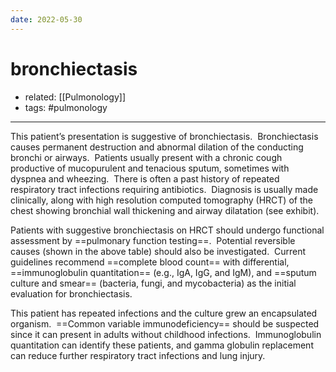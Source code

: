 ```yaml
---
date: 2022-05-30
---
```


# bronchiectasis

- related: [[Pulmonology]]
- tags: #pulmonology
---

<!-- bronchiectasis management -->

This patient’s presentation is suggestive of bronchiectasis.  Bronchiectasis causes permanent destruction and abnormal dilation of the conducting bronchi or airways.  Patients usually present with a chronic cough productive of mucopurulent and tenacious sputum, sometimes with dyspnea and wheezing.  There is often a past history of repeated respiratory tract infections requiring antibiotics.  Diagnosis is usually made clinically, along with high resolution computed tomography (HRCT) of the chest showing bronchial wall thickening and airway dilatation (see exhibit).

Patients with suggestive bronchiectasis on HRCT should undergo functional assessment by ==pulmonary function testing==.  Potential reversible causes (shown in the above table) should also be investigated.  Current guidelines recommend ==complete blood count== with differential, ==immunoglobulin quantitation== (e.g., IgA, IgG, and IgM), and ==sputum culture and smear== (bacteria, fungi, and mycobacteria) as the initial evaluation for bronchiectasis.

This patient has repeated infections and the culture grew an encapsulated organism.  ==Common variable immunodeficiency== should be suspected since it can present in adults without childhood infections.  Immunoglobulin quantitation can identify these patients, and gamma globulin replacement can reduce further respiratory tract infections and lung injury.
